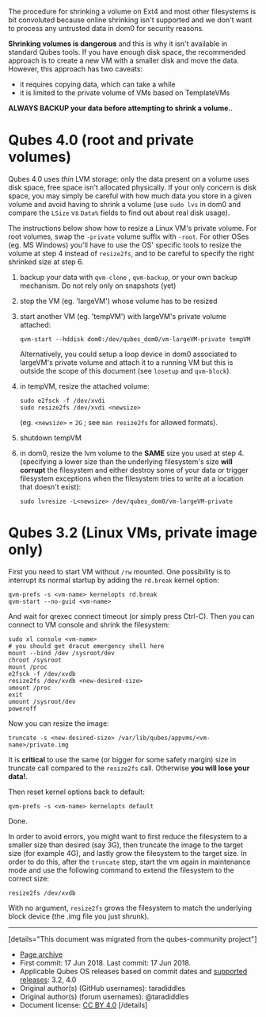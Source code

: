 The procedure for shrinking a volume on Ext4 and most other filesystems is bit convoluted because online shrinking isn't supported and we don't want to process any untrusted data in dom0 for security reasons.

**Shrinking volumes is dangerous** and this is why it isn't available in standard Qubes tools. If you have enough disk space, the recommended approach is to create a new VM with a smaller disk and move the data. However, this approach has two caveats:

- it requires copying data, which can take a while
- it is limited to the private volume of VMs based on TemplateVMs

**ALWAYS BACKUP your data before attempting to shrink a volume.**.

# Qubes 4.0 (root and private volumes)

Qubes 4.0 uses *thin* LVM storage: only the data present on a volume uses disk space, free space isn't allocated physically. If your only concern is disk space, you may simply be careful with how much data you store in a given volume and avoid having to shrink a volume (use `sudo lvs` in dom0 and compare the `LSize` vs `Data%` fields to find out about real disk usage).

The instructions below show how to resize a Linux VM's private volume. For root volumes, swap the `-private` volume suffix with `-root`. For other OSes (eg. MS Windows) you'll have to use the OS' specific tools to resize the volume at step 4 instead of `resize2fs`, and to be careful to specify the right shrinked size at step 6.

1.  backup your data with `qvm-clone` , `qvm-backup`, or your own backup mechanism. Do not rely only on snapshots (yet)

2.  stop the VM (eg. 'largeVM') whose volume has to be resized

3.  start another VM (eg. 'tempVM') with largeVM's private volume attached:

    ```
    qvm-start --hddisk dom0:/dev/qubes_dom0/vm-largeVM-private tempVM
    ```

    Alternatively, you could setup a loop device in dom0 associated to largeVM's private volume and attach it to a running VM but this is outside the scope of this document (see `losetup` and `qvm-block`).

4.  in tempVM, resize the attached volume:

    ```
    sudo e2fsck -f /dev/xvdi
    sudo resize2fs /dev/xvdi <newsize>
    ```

    (eg. `<newsize>` = `2G` ; see `man resize2fs` for allowed formats).

5.  shutdown tempVM

6.  in dom0, resize the lvm volume to the **SAME** size you used at step 4. (specifying a lower size than the underlying filesystem's size **will corrupt** the filesystem and either destroy some of your data or trigger filesystem exceptions when the filesystem tries to write at a location that doesn't exist):

    ```
    sudo lvresize -L<newsize> /dev/qubes_dom0/vm-largeVM-private
    ```

# Qubes 3.2 (Linux VMs, private image only)

First you need to start VM without `/rw` mounted. One possibility is to interrupt its normal startup by adding the `rd.break` kernel option:

```
qvm-prefs -s <vm-name> kernelopts rd.break
qvm-start --no-guid <vm-name>
```

And wait for qrexec connect timeout (or simply press Ctrl-C). Then you can connect to VM console and shrink the filesystem:

```
sudo xl console <vm-name>
# you should get dracut emergency shell here
mount --bind /dev /sysroot/dev
chroot /sysroot
mount /proc
e2fsck -f /dev/xvdb
resize2fs /dev/xvdb <new-desired-size>
umount /proc
exit
umount /sysroot/dev
poweroff
```

Now you can resize the image:

```
truncate -s <new-desired-size> /var/lib/qubes/appvms/<vm-name>/private.img
```

It is **critical** to use the same (or bigger for some safety margin) size in truncate call compared to the `resize2fs` call. Otherwise **you will lose your data!**.

Then reset kernel options back to default:

```
qvm-prefs -s <vm-name> kernelopts default
```

Done.

In order to avoid errors, you might want to first reduce the filesystem to a smaller size than desired (say 3G), then truncate the image to the target size (for example 4G), and lastly grow the filesystem to the target size. In order to do this, after the `truncate` step, start the vm again in maintenance mode and use the following command to extend the filesystem to the correct size:

```
resize2fs /dev/xvdb
```

With no argument, `resize2fs` grows the filesystem to match the underlying block device (the .img file you just shrunk).

------------------------------------------------------------------------

[details="This document was migrated from the qubes-community project"]
- [Page archive](https://github.com/Qubes-Community/Contents/blob/master/docs/configuration/shrink-volumes.md)
- First commit: 17 Jun 2018. Last commit: 17 Jun 2018.
- Applicable Qubes OS releases based on commit dates and [supported releases](https://www.qubes-os.org/doc/supported-releases/): 3.2, 4.0
- Original author(s) (GitHub usernames): taradiddles
- Original author(s) (forum usernames): @taradiddles
- Document license: [CC BY 4.0](https://creativecommons.org/licenses/by/4.0/)
[/details]

<div data-theme-toc="true"> </div>